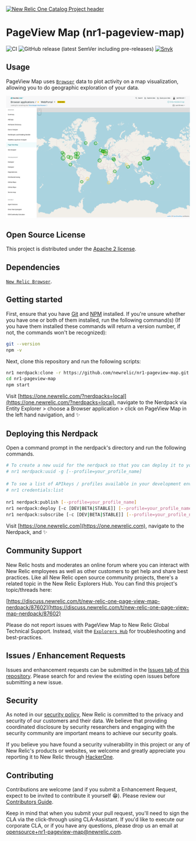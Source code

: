 [![New Relic One Catalog Project header](https://github.com/newrelic/opensource-website/raw/master/src/images/categories/New_Relic_One_Catalog_Project.png)](https://opensource.newrelic.com/oss-category/#new-relic-one-catalog-project)

# PageView Map (nr1-pageview-map)

![CI](https://github.com/newrelic/nr1-pageview-map/workflows/CI/badge.svg) ![GitHub release (latest SemVer including pre-releases)](https://img.shields.io/github/v/release/newrelic/nr1-pageview-map?include_prereleases&sort=semver) [![Snyk](https://snyk.io/test/github/newrelic/nr1-pageview-map/badge.svg)](https://snyk.io/test/github/newrelic/nr1-pageview-map)

## Usage

PageView Map uses [`Browser`](https://newrelic.com/products/browser-monitoring) data to plot activity on a map visualization, allowing you to do geographic exploration of your data.

![Screenshot #1](catalog/screenshots/screenshot_01.png)

## Open Source License

This project is distributed under the [Apache 2 license](LICENSE).

## Dependencies

[`New Relic Browser`](https://newrelic.com/products/browser-monitoring).

## Getting started

First, ensure that you have [Git](https://git-scm.com/book/en/v2/Getting-Started-Installing-Git) and [NPM](https://www.npmjs.com/get-npm) installed. If you're unsure whether you have one or both of them installed, run the following command(s) (If you have them installed these commands will return a version number, if not, the commands won't be recognized):

```bash
git --version
npm -v
```

Next, clone this repository and run the following scripts:

```bash
nr1 nerdpack:clone -r https://github.com/newrelic/nr1-pageview-map.git
cd nr1-pageview-map
npm start
```

Visit [https://one.newrelic.com/?nerdpacks=local](https://one.newrelic.com/?nerdpacks=local), navigate to the Nerdpack via Entity Explorer > choose a Browser application > click on PageView Map in the left hand navigation, and :sparkles:

## Deploying this Nerdpack

Open a command prompt in the nerdpack's directory and run the following commands.

```bash
# To create a new uuid for the nerdpack so that you can deploy it to your account:
# nr1 nerdpack:uuid -g [--profile=your_profile_name]

# To see a list of APIkeys / profiles available in your development environment:
# nr1 credentials:list

nr1 nerdpack:publish [--profile=your_profile_name]
nr1 nerdpack:deploy [-c [DEV|BETA|STABLE]] [--profile=your_profile_name]
nr1 nerdpack:subscribe [-c [DEV|BETA|STABLE]] [--profile=your_profile_name]
```

Visit [https://one.newrelic.com](https://one.newrelic.com), navigate to the Nerdpack, and :sparkles:

## Community Support

New Relic hosts and moderates an online forum where you can interact with New Relic employees as well as other customers to get help and share best practices. Like all New Relic open source community projects, there's a related topic in the New Relic Explorers Hub. You can find this project's topic/threads here:

[https://discuss.newrelic.com/t/new-relic-one-page-view-map-nerdpack/87602](https://discuss.newrelic.com/t/new-relic-one-page-view-map-nerdpack/87602)

Please do not report issues with PageView Map to New Relic Global Technical Support. Instead, visit the [`Explorers Hub`](https://discuss.newrelic.com/t/new-relic-one-page-view-map-nerdpack/87602) for troubleshooting and best-practices.

## Issues / Enhancement Requests

Issues and enhancement requests can be submitted in the [Issues tab of this repository](../../issues). Please search for and review the existing open issues before submitting a new issue.

## Security

As noted in our [security policy](https://github.com/newrelic/nr1-pageview-map/security/policy), New Relic is committed to the privacy and security of our customers and their data. We believe that providing coordinated disclosure by security researchers and engaging with the security community are important means to achieve our security goals.

If you believe you have found a security vulnerability in this project or any of New Relic's products or websites, we welcome and greatly appreciate you reporting it to New Relic through [HackerOne](https://hackerone.com/newrelic).

## Contributing

Contributions are welcome (and if you submit a Enhancement Request, expect to be invited to contribute it yourself :grin:). Please review our [Contributors Guide](CONTRIBUTING.md).

Keep in mind that when you submit your pull request, you'll need to sign the CLA via the click-through using CLA-Assistant. If you'd like to execute our corporate CLA, or if you have any questions, please drop us an email at opensource+nr1-pageview-map@newrelic.com.
